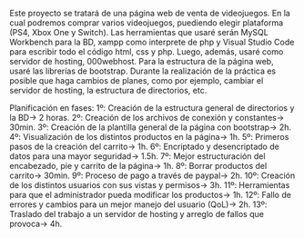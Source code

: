 Este proyecto se tratará de una página web de venta de videojuegos. En la cual podremos comprar varios videojuegos, puediendo elegir plataforma (PS4, Xbox One y Switch).
Las herramientas que usaré serán MySQL Workbench para la BD, xampp como interprete de php y Visual Studio Code para escribir todo el código html, css y php. Luego, además, usaré como servidor de hosting, 000webhost. Para la estructura de la página web, usaré las librerías de bootstrap.
Durante la realización de la práctica es posible que haga cambios de planes, como por ejemplo, cambiar el servidor de hosting, la estructura de directorios, etc.

Planificación en fases:
1º: Creación de la estructura general de directorios y la BD-> 2 horas.
2º: Creación de los archivos de conexión y constantes-> 30min.
3º: Creación de la plantilla general de la página con bootstrap-> 2h.
4º: Visualización de los distintos productos en la página-> 1h.
5º: Primeros pasos de la creación del carrito-> 1h.
6º: Encriptado y desencriptado de datos para una mayor seguridad-> 1.5h.
7º: Mejor estructuración del encabezado, pie y carrito de la página-> 1h.
8º: Borrar productos del carrito-> 30min.
9º: Proceso de pago a través de paypal-> 2h.
10º: Creación de los distintos usuarios con sus vistas y permisos-> 3h.
11º: Herramientas para que el administrador pueda modificar los productos-> 1h.
12º: Fallo de errores y cambios para un mejor manejo del usuario (QoL)-> 2h.
13º: Traslado del trabajo a un servidor de hosting y arreglo de fallos que provoca-> 4h.